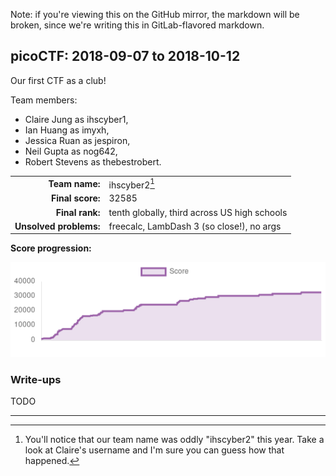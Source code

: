 Note: if you're viewing this on the GitHub mirror, the markdown will be broken,
since we're writing this in GitLab-flavored markdown.

picoCTF: 2018-09-07 to 2018-10-12
---------------------------------

Our first CTF as a club!

Team members:
  - Claire Jung as ihscyber1,
  - Ian Huang as imyxh,
  - Jessica Ruan as jespiron,
  - Neil Gupta as nog642,
  - Robert Stevens as thebestrobert.

|                         |                                               |
| ----------------------: | :-------------------------------------------- |
| **Team name:**          | ihscyber2[^1]                                 |
| **Final score:**        | 32585                                         |
| **Final rank:**         | tenth globally, third across US high schools  |
| **Unsolved problems:**  | freecalc, LambDash 3 (so close!), no args     |

**Score progression:**

![score progression][progression]

### Write-ups

TODO

-------------------------------------------------------------------------------

[^1]: You'll notice that our team name was oddly "ihscyber2" this year. Take a
look at Claire's username and I'm sure you can guess how that happened.

[progression]: score-progression.png

